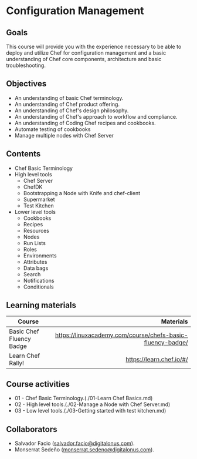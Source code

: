 # Configuration Management

## Goals
This course will provide you with the experience necessary to be able to deploy and utilize Chef for configuration management and a basic understanding of Chef core components, architecture and basic troubleshooting.   

## Objectives
- An understanding of basic Chef terminology.      
- An understanding of Chef product offering.      
- An understanding of Chef's design philosophy.     
- An understanding of Chef's approach to workflow and compliance.     
- An understanding of Coding Chef recipes and cookbooks. 
- Automate testing of cookbooks 
- Manage multiple nodes with Chef Server 

## Contents
- Chef Basic Terminology  
- High level tools 
    - Chef Server 
    - ChefDK 
    - Bootstrapping a Node with Knife and chef-client 
    - Supermarket 
    - Test Kitchen 
- Lower level tools 
    - Cookbooks 
    - Recipes 
    - Resources 
    - Nodes    
    - Run Lists 
    - Roles 
    - Environments 
    - Attributes 
    - Data bags 
    - Search 
    - Notifications 
    - Conditionals 


## Learning materials
| Course | Materials |
| ----------- |-------------:|
| Basic Chef Fluency Badge | https://linuxacademy.com/course/chefs-basic-fluency-badge/ |
| Learn Chef Rally!    | https://learn.chef.io/#/ |


## Course activities
- 01 - Chef Basic Terminology.(./01-Learn Chef Basics.md)
- 02 - High level tools.(./02-Manage a Node with Chef Server.md)
- 03 - Low level tools.(./03-Getting started with test kitchen.md)


## Collaborators
- Salvador Facio (salvador.facio@digitalonus.com). 
- Monserrat Sedeño (monserrat.sedeno@digitalonus.com). 

